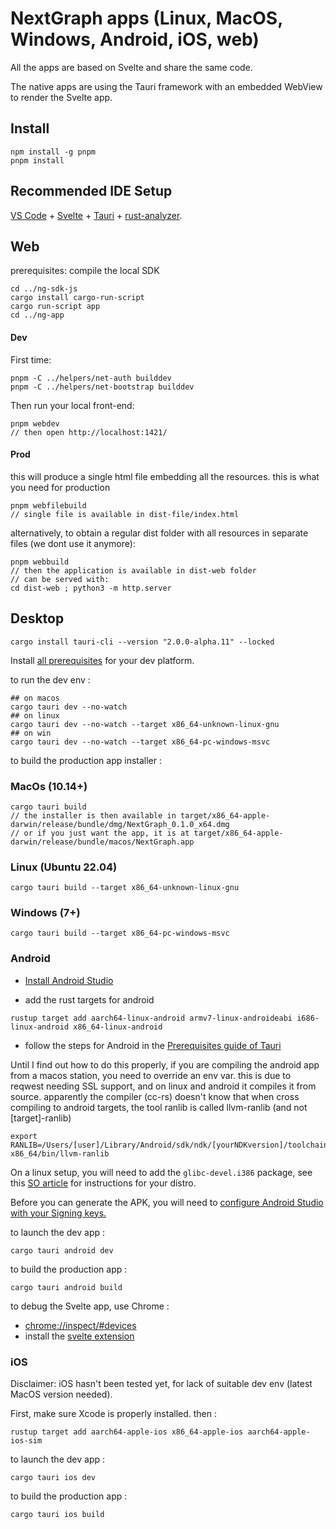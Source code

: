 # NextGraph apps (Linux, MacOS, Windows, Android, iOS, web)

All the apps are based on Svelte and share the same code.

The native apps are using the Tauri framework with an embedded WebView to render the Svelte app.

## Install

```
npm install -g pnpm
pnpm install
```

## Recommended IDE Setup

[VS Code](https://code.visualstudio.com/) + [Svelte](https://marketplace.visualstudio.com/items?itemName=svelte.svelte-vscode) + [Tauri](https://marketplace.visualstudio.com/items?itemName=tauri-apps.tauri-vscode) + [rust-analyzer](https://marketplace.visualstudio.com/items?itemName=rust-lang.rust-analyzer).

## Web

prerequisites: compile the local SDK

```
cd ../ng-sdk-js
cargo install cargo-run-script
cargo run-script app
cd ../ng-app
```

#### Dev

First time:
```
pnpm -C ../helpers/net-auth builddev
pnpm -C ../helpers/net-bootstrap builddev
```

Then run your local front-end:

```
pnpm webdev
// then open http://localhost:1421/
```

#### Prod

this will produce a single html file embedding all the resources. this is what you need for production

```
pnpm webfilebuild
// single file is available in dist-file/index.html

```

alternatively, to obtain a regular dist folder with all resources in separate files (we dont use it anymore):

```
pnpm webbuild
// then the application is available in dist-web folder
// can be served with:
cd dist-web ; python3 -m http.server
```

## Desktop

```
cargo install tauri-cli --version "2.0.0-alpha.11" --locked
```

Install [all prerequisites](https://v2.tauri.app/start/prerequisites/) for your dev platform.

to run the dev env :

```
## on macos
cargo tauri dev --no-watch
## on linux
cargo tauri dev --no-watch --target x86_64-unknown-linux-gnu
## on win
cargo tauri dev --no-watch --target x86_64-pc-windows-msvc
```

to build the production app installer :

### MacOs (10.14+)

```
cargo tauri build
// the installer is then available in target/x86_64-apple-darwin/release/bundle/dmg/NextGraph_0.1.0_x64.dmg
// or if you just want the app, it is at target/x86_64-apple-darwin/release/bundle/macos/NextGraph.app
```

### Linux (Ubuntu 22.04)

```
cargo tauri build --target x86_64-unknown-linux-gnu
```

### Windows (7+)

```
cargo tauri build --target x86_64-pc-windows-msvc
```

### Android

-   [Install Android Studio](https://developer.android.com/studio)

-   add the rust targets for android

```
rustup target add aarch64-linux-android armv7-linux-androideabi i686-linux-android x86_64-linux-android
```

-   follow the steps for Android in the [Prerequisites guide of Tauri](https://v2.tauri.app/start/prerequisites/#configure-for-mobile-targets)

Until I find out how to do this properly, if you are compiling the android app from a macos station, you need to override an env var. this is due to reqwest needing SSL support, and on linux and android it compiles it from source. apparently the compiler (cc-rs) doesn't know that when cross compiling to android targets, the tool ranlib is called llvm-ranlib (and not [target]-ranlib)

```
export RANLIB=/Users/[user]/Library/Android/sdk/ndk/[yourNDKversion]/toolchains/llvm/prebuilt/darwin-x86_64/bin/llvm-ranlib
```

On a linux setup, you will need to add the `glibc-devel.i386` package, see this [SO article](https://stackoverflow.com/questions/7412548/error-gnu-stubs-32-h-no-such-file-or-directory-while-compiling-nachos-source) for instructions for your distro.

Before you can generate the APK, you will need to [configure Android Studio with your Signing keys.](https://web.archive.org/web/20240222072319/https://next--tauri.netlify.app/next/guides/distribution/sign-android/)

to launch the dev app :

```
cargo tauri android dev
```

to build the production app :

```
cargo tauri android build
```

to debug the Svelte app, use Chrome :

-   [chrome://inspect/#devices](chrome://inspect/#devices)
-   install the [svelte extension](https://chrome.google.com/webstore/detail/svelte-devtools/ckolcbmkjpjmangdbmnkpjigpkddpogn)

### iOS

Disclaimer: iOS hasn't been tested yet, for lack of suitable dev env (latest MacOS version needed).

First, make sure Xcode is properly installed. then :

```
rustup target add aarch64-apple-ios x86_64-apple-ios aarch64-apple-ios-sim
```

to launch the dev app :

```
cargo tauri ios dev
```

to build the production app :

```
cargo tauri ios build
```
